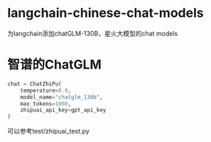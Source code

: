 # langchain-chinese-chat-models
为langchain添加chatGLM-130B，星火大模型的chat models

# 智谱的ChatGLM
```python
chat = ChatZhiPu(
    temperature=0.0,
    model_name="chatglm_130b",
    max_tokens=1000,
    zhipuai_api_key=gpt_api_key
)
```
可以参考test/zhipuai_test.py
